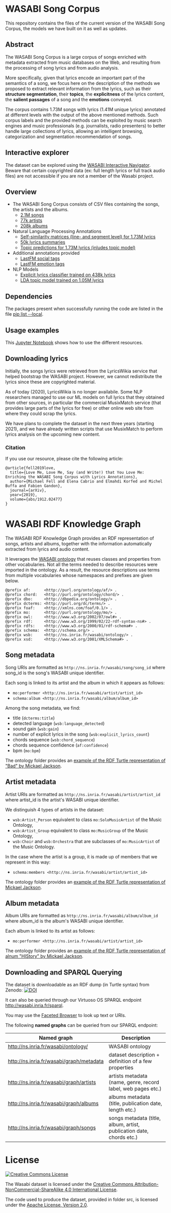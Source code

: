 # WASABI Song Corpus
This repository contains the files of the current version of the WASABI Song Corpus, the models we have built on it as well as updates.

## Abstract
The WASABI Song Corpus is a large corpus of songs enriched with metadata extracted from music databases on the Web, and resulting from the processing of song lyrics and from audio analysis. 

More specifically, given that lyrics encode an important part of the semantics of a song, we focus here on the description of the methods we proposed to extract relevant information from the lyrics, such as their **structure segmentation**, their **topics**, the **explicitness** of the lyrics content, the **salient passages** of a song and the **emotions** conveyed. 

The corpus contains 1.73M songs with lyrics (1.41M unique lyrics)  annotated at different levels with the output of the above mentioned methods. Such corpus labels and the provided methods can be exploited by music search engines and music professionals (e.g. journalists, radio presenters) to better handle large collections of lyrics, allowing an intelligent browsing, categorization and segmentation recommendation of songs.


## Interactive explorer
The dataset can be explored using the [WASABI Interactive Navigator](https://wasabi.i3s.unice.fr). Beware that certain copyrighted data (ex: full length lyrics or full track audio files) are not accessible if you are not a member of the Wasabi project.

## Overview
- The WASABI Song Corpus consists of CSV files containing the songs, the artists and the albums.
  - [2.1M songs](https://mega.nz/#!GUhzBagS!dkWiRhRKCzTpbWtWcUvoD3Rrhleq50krvvg6n0SaI-w)
  - [77k artists](https://mega.nz/#!jUojAQjb!lV6K3U49l0xzw7XzL5zXKQscSI8hntrO_FVp8luH4zE)
  - [208k albums](https://mega.nz/#!ScwnlarS!V59gnQY_oDOFzBplIok7nMnAC2QUq7UpbgmpDjLAWWQ)
- Natural Language Processing Annotations
  - [Self-similarity matrices (line- and segment level) for 1.73M lyrics](https://mega.nz/#!HR5R3ACA!wV9zqtQSxziZCdXwu3gApnrTIPyH2hMAgGUYJEqmlmk)
  - [50k lyrics summaries](https://mega.nz/#!SdpxTS4I!SdbzMWvZO9fKkIF1OkHZ5lPH6v5w0HvK-GeztBV1T-g)
  - [Topic predictions for 1.73M lyrics (inludes topic model)](https://mega.nz/#!CUpl0KKJ!tLlL1eMKjX94ZJvpaO7w7HFtozpKDlyruVwRt2z-9G4)
- Additional annotations provided
  - [LastFM social tags](https://mega.nz/#!WQx1ka7K!9PfU3K7q6JkqkfMdrirS5IRsMbEJVV1FWBEmoUGK5ME)
  - [LastFM emotion tags](https://mega.nz/#!KN5jwYpZ!GFEc04t87ylJYILQQzjMaeZNg0_DoBnYeo0dvxLoLg4)
- NLP Models
  - [Explicit lyrics classifier trained on 438k lyrics](https://mega.nz/#!ndx3zQ4I!K6Qq6Bvf9NXWHejPvMyxwTUJGn-U8K6auuN0gCktcmU)
  - [LDA topic model trained on 1.05M lyrics](https://mega.nz/#!KFhh2AyC!-OaAifvACt3CAo-Pl-D14LIOb6Gx4ReJzjmqY7StwCY)

## Dependencies
The packages present when successfully running the code are listed in the file [pip list --local](doc/pip%20list%20--local).

## Usage examples
This [Jupyter Notebook](Showcase.ipynb) shows how to use the different resources.

## Downloading lyrics

Initially, the songs lyrics were retrieved from the LyricsWikia service that helped bootstrap the WASABI project. However, we cannot redistribute the lyrics since these are copyrighted material.

As of today (2020), LyricsWikia is no longer availabile. Some NLP researchers managed to use our ML models on full lyrics that they obtained from other sources, in particular the commercial MusixMatch service (that provides large parts of the lyrics for free) or other online web site from where they could scrap the lyrics.

We have plans to complete the dataset in the next three years (starting 2021), and we have already written scripts that use MusixMatch to perform lyrics analysis on the upcoming new content.


### Citation
If you use our resource, please cite the following article:
```
@article{fell2019love,
  title={Love Me, Love Me, Say (and Write!) that You Love Me: Enriching the WASABI Song Corpus with Lyrics Annotations},
  author={Michael Fell and Elena Cabrio and Elmahdi Korfed and Michel Buffa and Fabien Gandon},
  journal={arXiv},
  year={2019},
  volume={abs/1912.02477}
}
```


# WASABI RDF Knowledge Graph

The WASABI RDF Knowledge Graph provides an RDF representation of songs, artists and albums, together with the information automatically extracted from lyrics and audio content.

It leverages the [WASABI ontology](ontology) that reuses classes and properties from other vocabularies. Not all the terms needed to describe resources were imported in the ontology. As a result, the resource descriptions use terms from multiple vocabularies whose namespaces and prefixes are given below.

```turtle
@prefix af:      <http://purl.org/ontology/af/> .
@prefix chord:   <http://purl.org/ontology/chord/> .
@prefix dbo:     <http://dbpedia.org/ontology/> .
@prefix dcterms: <http://purl.org/dc/terms/> .
@prefix foaf:    <http://xmlns.com/foaf/0.1/> .
@prefix mo:      <http://purl.org/ontology/mo/> .
@prefix owl:     <http://www.w3.org/2002/07/owl#> .
@prefix rdf:     <http://www.w3.org/1999/02/22-rdf-syntax-ns#> .
@prefix rdfs:    <http://www.w3.org/2000/01/rdf-schema#> .
@prefix schema:  <http://schema.org/> .
@prefix wsb:     <http://ns.inria.fr/wasabi/ontology/> .
@prefix xsd:     <http://www.w3.org/2001/XMLSchema#> .
```

## Song metadata

Song URIs are formatted as `http://ns.inria.fr/wasabi/song/song_id` where song_id is the song's WASABI unique identifier.

Each song is linked to its artist and the album in which it appears as follows:
- `mo:performer <http://ns.inria.fr/wasabi/artist/artist_id>`
- `schema:album <http://ns.inria.fr/wasabi/album/album_id>`

Among the song metadata, we find:
- title (`dcterms:title`)
- detected language (`wsb:language_detected`)
- sound gain (`wsb:gain`)
- number of explicit lyrics in the song (`wsb:explicit_lyrics_count`)
- chords sequence (`wsb:chord_sequence`)
- chords sequence confidence (`af:confidence`)
- bpm (`mo:bpm`)

The ontology folder provides an [example of the RDF Turtle representation of "Bad" by Mickael Jackson](ontology/example_song.ttl).


## Artist metadata

Artist URIs are formatted as `http://ns.inria.fr/wasabi/artist/artist_id` where artist_id is the artist's WASABI unique identifier.

We distinguish 4 types of artists in the dataset: 
- `wsb:Artist_Person` equivalent to class `mo:SoloMusicArtist` of the Music Ontology,
- `wsb:Artist_Group` equivalent to class `mo:MusicGroup` of the Music Ontology,
- `wsb:Choir` and `wsb:Orchestra` that are subclasses of `mo:MusicArtist` of the Music Ontology.

In the case where the artist is a group, it is made up of members that we represent in this way:
- `schema:members <http://ns.inria.fr/wasabi/artist/artist_id>`

The ontology folder provides an [example of the RDF Turtle representation of Mickael Jackson](ontology/example_artist.ttl).


## Album metadata

Album URIs are formatted as `http://ns.inria.fr/wasabi/album/album_id` where album_id is the album's WASABI unique identifier.

Each album is linked to its artist as follows:
- `mo:performer <http://ns.inria.fr/wasabi/artist/artist_id>`

The ontology folder provides an [example of the RDF Turtle representation of alnum "HIStory" by Mickael Jackson](ontology/example_album.ttl).


## Downloading and SPARQL Querying

The dataset is downloadable as an RDF dump (in Turtle syntax) from Zenodo: [![DOI](https://zenodo.org/badge/DOI/10.5281/zenodo.4312641.svg)](https://doi.org/10.5281/zenodo.4312641)

It can also be queried through our Virtuoso OS SPARQL endpoint http://wasabi.inria.fr/sparql.

You may use the [Faceted Browser](http://wasabi.inria.fr/fct/) to look up text or URIs.


The following **named graphs** can be queried from our SPARQL endpoint:

| Named graph    | Description |
| -------------  | ---- |
| http://ns.inria.fr/wasabi/ontology/ | WASABI ontology | 
| http://ns.inria.fr/wasabi/graph/metadata | dataset description + definition of a few properties | 
| http://ns.inria.fr/wasabi/graph/artists | artists metadata (name, genre, record label, web pages etc.) | 
| http://ns.inria.fr/wasabi/graph/albums | albums metadata (title, publication date, length etc.) | 
| http://ns.inria.fr/wasabi/graph/songs | songs metadata (title, album, artist, publication date, chords etc.) |


# License

<a rel="license" href="http://creativecommons.org/licenses/by-nc-sa/4.0/"><img alt="Creative Commons License" style="border-width:0" src="https://i.creativecommons.org/l/by-nc-sa/4.0/88x31.png" /></a><br />

The Wasabi dataset is licensed under the <a rel="license" href="http://creativecommons.org/licenses/by-nc-sa/4.0/">Creative Commons Attribution-NonCommercial-ShareAlike 4.0 International License</a>.

The code used to produce the dataset, provided in folder src, is licensed under the [Apache License, Version 2.0](http://www.apache.org/licenses/LICENSE-2.0).
